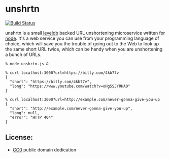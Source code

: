 # unshrtn

[![Build Status](https://secure.travis-ci.org/edsu/unshrtn.png)](http://travis-ci.org/edsu/unshrtn)

unshrtn is a small [leveldb][1] backed URL unshortening microservice written
for [node][2].  It's a web service you can use from your programming
language of choice, which will save you the trouble of going out to the Web 
to look up the same short URL twice, which can be handy when you are 
unshortening a bunch of URLs.

    % node unshrtn.js &

    % curl localhost:3000?url=https://bitly.com/4kb77v
    {
      "short": "https://bitly.com/4kb77v",
      "long": "https://www.youtube.com/watch?v=oHg5SJYRHA0"
    }

    % curl localhost:3000?url=http://example.com/never-gonna-give-you-up
    {
      "short": "http://example.com/never-gonna-give-you-up",
      "long": null,
      "error": "HTTP 404"
    }


## License:

* [CC0](LICENSE) public domain dedication


[1]: https://code.google.com/p/leveldb/
[2]: http://nodejs.org



